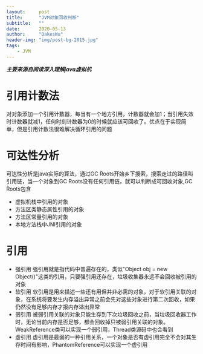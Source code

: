 ```yaml
---
layout:     post
title:      "JVM对象回收判断"
subtitle:   ""
date:       2020-05-13
author:     "OakesWu"
header-img: "img/post-bg-2015.jpg"
tags:
    - JVM
---
```


***主要来源自阅读深入理解java虚拟机***
#  引用计数法
对对象添加一个引用计数器，每当有一个地方引用，计数器就会加1；当引用失效时计数器就减1，任何时刻计数器为0的时候就应该可回收了。优点在于实现简单，但是引用计数法很难解决循环引用的问题
#  可达性分析
可达性分析是java实际的算法，通过GC Roots开始乡下搜索，搜索走过的路径叫引用链，当一个对象到GC Roots没有任何引用链，就可以判断成可回收对象,GC Roots包含
- 虚拟机栈中引用的对象 
- 方法区类静态属性引用的对象
- 方法区常量引用的对象
- 本地方法栈中JNI引用的对象
#  引用
- 强引用
强引用就是指代码中普遍存在的，类似"Object obj = new Object()"这类的引用，只要强引用还存在，垃圾收集器永远不会回收被引用的对象
- 软引用
软引用是用来描述一些还有用但并非必需的对象，对于软引用关联的对象，在系统将要发生内存溢出异常之前会先对这些对象进行第二次回收，如果仍然没有足够内存才报内存溢出异常
- 弱引用
被弱引用关联的对象只能生存到下次垃圾回收之前，当垃圾回收器工作时，无论当前内存是否足够，都会回收掉只被弱引用关联的对象。WeakReference类可以实现一个弱引用，Thread类源码中也会看到
- 虚引用
虚引用是最弱的一种引用关系，一个对象是否有虚引用完全不会对其生存时间有影响，PhantomReference可以实现一个虚引用